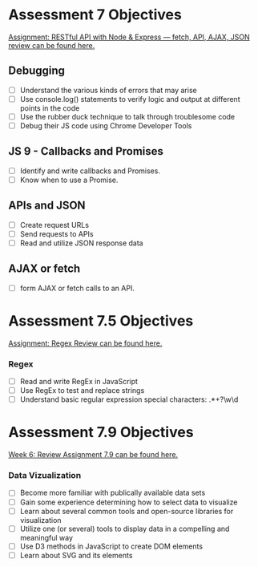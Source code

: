 # Assessment 7 Objectives

[Assignment: RESTful API with Node & Express — fetch, API, AJAX, JSON review can be found here.](../projects/rest-api-project.md)

## Debugging

- [ ] Understand the various kinds of errors that may arise
- [ ] Use console.log() statements to verify logic and output at different points in the code
- [ ] Use the rubber duck technique to talk through troublesome code
- [ ] Debug their JS code using Chrome Developer Tools

## JS 9 - Callbacks and Promises

- [ ] Identify and write callbacks and Promises.
- [ ] Know when to use a Promise.

## APIs and JSON

- [ ] Create request URLs
- [ ] Send requests to APIs
- [ ] Read and utilize JSON response data

## AJAX or fetch

- [ ] form AJAX or fetch calls to an API.

# Assessment 7.5 Objectives

[Assignment: Regex Review can be found here.](../javascript/javascript-8-regex.md)

### Regex

- [ ] Read and write RegEx in JavaScript
- [ ] Use RegEx to test and replace strings
- [ ] Understand basic regular expression special characters: .\*+?\w\d

# Assessment 7.9 Objectives

[Week 6: Review Assignment 7.9 can be found here.](../data-visualization/data-viz-assessment.md)

### Data Vizualization

- [ ] Become more familiar with publically available data sets
- [ ] Gain some experience determining how to select data to visualize
- [ ] Learn about several common tools and open-source libraries for visualization
- [ ] Utilize one (or several) tools to display data in a compelling and meaningful way
- [ ] Use D3 methods in JavaScript to create DOM elements
- [ ] Learn about SVG and its elements
